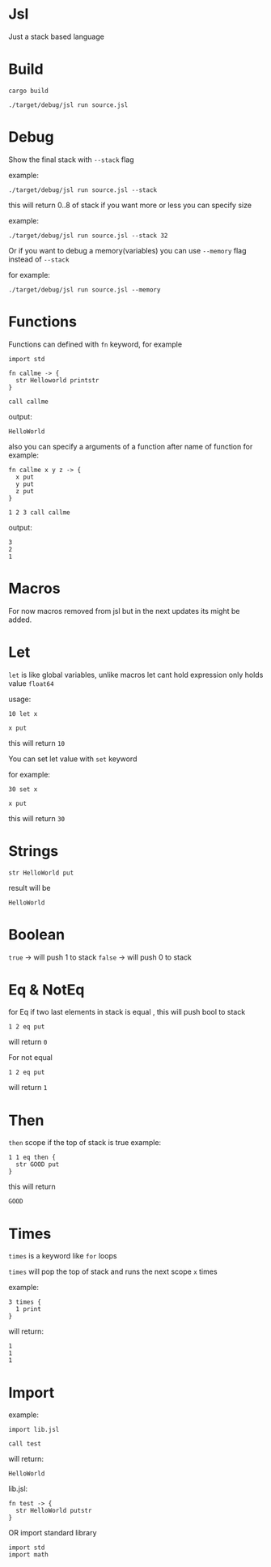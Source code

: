# Jsl
Just a stack based language

# Build
```cargo build```

```./target/debug/jsl run source.jsl```

# Debug
Show the final stack with `--stack` flag

example:

```./target/debug/jsl run source.jsl --stack```

this will return 0..8 of stack if you want more or less you can specify size

example:

```./target/debug/jsl run source.jsl --stack 32```

Or if you want to debug a memory(variables) you can use `--memory` flag instead of `--stack`

for example:

```./target/debug/jsl run source.jsl --memory```

# Functions
Functions can defined with `fn` keyword, for example

```
import std

fn callme -> {
  str Helloworld printstr
}

call callme
```

output:

```
HelloWorld
```

also you can specify a arguments of a function after name of function for example:

```
fn callme x y z -> {
  x put
  y put
  z put
}

1 2 3 call callme
```

output:

```
3
2
1
```

# Macros
For now macros removed from jsl but in the next updates its might be added.

# Let
`let` is like global variables, unlike macros let cant hold expression only holds value `float64`

usage:

```
10 let x

x put
```

this will return `10`

You can set let value with `set` keyword

for example:

```
30 set x

x put
```

this will return `30`

# Strings
```
str HelloWorld put
```
result will be
```
HelloWorld
```

# Boolean
`true` -> will push 1 to stack
`false` -> will push 0 to stack

# Eq & NotEq
for Eq if two last elements in stack is equal , this will push bool to stack
```
1 2 eq put
```
will return `0`

For not equal
```
1 2 eq put
```
will return `1`

# Then
`then` scope if the top of stack is true
example:
```
1 1 eq then {
  str GOOD put
}

```
this will return 
```
GOOD
```
# Times
`times` is a keyword like `for` loops

`times` will pop the top of stack and runs the next scope `x` times

example:

```
3 times {
  1 print
}
```

will return:

```
1
1
1
```

# Import
example:

```
import lib.jsl

call test
```

will return:

```
HelloWorld
```

lib.jsl:

```
fn test -> {
  str HelloWorld putstr
}
```

OR import standard library

```
import std
import math
```
